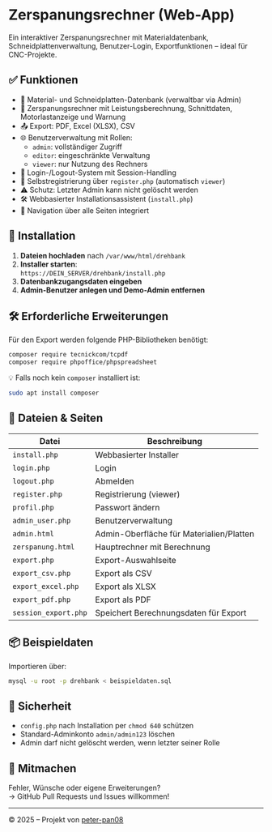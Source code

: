 # Zerspanungsrechner (Web-App)

Ein interaktiver Zerspanungsrechner mit Materialdatenbank, Schneidplattenverwaltung, Benutzer-Login, Exportfunktionen – ideal für CNC-Projekte.

## ✅ Funktionen

- 💠 Material- und Schneidplatten-Datenbank (verwaltbar via Admin)
- 🧮 Zerspanungsrechner mit Leistungsberechnung, Schnittdaten, Motorlastanzeige und Warnung
- 📤 Export: PDF, Excel (XLSX), CSV
- 🌐 Benutzerverwaltung mit Rollen:
  - `admin`: vollständiger Zugriff
  - `editor`: eingeschränkte Verwaltung
  - `viewer`: nur Nutzung des Rechners
- 🔐 Login-/Logout-System mit Session-Handling
- 📝 Selbstregistrierung über `register.php` (automatisch `viewer`)
- ⚠️ Schutz: Letzter Admin kann nicht gelöscht werden
- 🛠 Webbasierter Installationsassistent (`install.php`)
- 🧭 Navigation über alle Seiten integriert

## 🚀 Installation

1. **Dateien hochladen** nach `/var/www/html/drehbank`
2. **Installer starten**:  
   `https://DEIN_SERVER/drehbank/install.php`
3. **Datenbankzugangsdaten eingeben**
4. **Admin-Benutzer anlegen und Demo-Admin entfernen**

## 🛠️ Erforderliche Erweiterungen

Für den Export werden folgende PHP-Bibliotheken benötigt:

```bash
composer require tecnickcom/tcpdf
composer require phpoffice/phpspreadsheet
```

💡 Falls noch kein `composer` installiert ist:

```bash
sudo apt install composer
```

## 📂 Dateien & Seiten

| Datei                | Beschreibung                             |
|----------------------|------------------------------------------|
| `install.php`        | Webbasierter Installer                   |
| `login.php`          | Login                                     |
| `logout.php`         | Abmelden                                  |
| `register.php`       | Registrierung (viewer)                   |
| `profil.php`         | Passwort ändern                           |
| `admin_user.php`     | Benutzerverwaltung                        |
| `admin.html`         | Admin-Oberfläche für Materialien/Platten |
| `zerspanung.html`    | Hauptrechner mit Berechnung              |
| `export.php`         | Export-Auswahlseite                      |
| `export_csv.php`     | Export als CSV                           |
| `export_excel.php`   | Export als XLSX                          |
| `export_pdf.php`     | Export als PDF                           |
| `session_export.php` | Speichert Berechnungsdaten für Export    |

## 📦 Beispieldaten

Importieren über:

```bash
mysql -u root -p drehbank < beispieldaten.sql
```

## 🔐 Sicherheit

- `config.php` nach Installation per `chmod 640` schützen
- Standard-Adminkonto `admin/admin123` löschen
- Admin darf nicht gelöscht werden, wenn letzter seiner Rolle

## 🤝 Mitmachen

Fehler, Wünsche oder eigene Erweiterungen?  
→ GitHub Pull Requests und Issues willkommen!

---

© 2025 – Projekt von [peter-pan08](https://github.com/peter-pan08)

